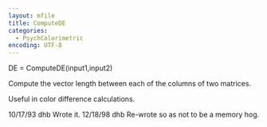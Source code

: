 ```yaml
---
layout: mfile
title: ComputeDE
categories:
  - PsychColorimetric
encoding: UTF-8
---
```


DE = ComputeDE(input1,input2)

Compute the vector length between each of the
columns of two matrices.

Useful in color difference calculations.

10/17/93    dhb  Wrote it.
12/18/98    dhb  Re-wrote so as not to be a memory hog.